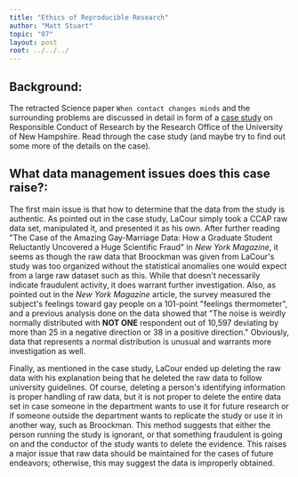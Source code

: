 ```yaml
---
title: "Ethics of Reproducible Research"
author: "Matt Stuart"
topic: "07"
layout: post
root: ../../../
---
```



## Background:

The retracted Science paper `When contact changes minds` and the surrounding problems are discussed in detail in form of a  [case study](https://www.unh.edu/research/sites/www.unh.edu.research/files/docs/RIS/lacour_case.pdf) on Responsible Conduct of Research by the Research Office of the University of New Hampshire. Read through the case study (and maybe try to find out some more of the details on the case). 

## What data management issues does this case raise?:

The first main issue is that how to determine that the data from the study is authentic.  As pointed out in the case study, LaCour simply took a CCAP raw data set, manipulated it, and presented it as his own.  After further reading "The Case of the Amazing Gay-Marriage Data: How a Graduate Student Reluctantly Uncovered a Huge Scientific Fraud" in *New York Magazine*, it seems as though the raw data that Broockman was given from LaCour's study was too organized without the statistical anomalies one would expect from a large raw dataset such as this.  While that doesn't necessarily indicate fraudulent activity, it does warrant further investigation.  Also, as pointed out in the *New York Magazine* article, the survey measured the subject's feelings toward gay people on a 101-point "feelings thermometer", and a previous analysis done on the data showed that "The noise is weirdly normally distributed with **NOT ONE** respondent out of 10,597 deviating by more than 25 in a negative direction or 38 in a positive direction."  Obviously, data that represents a normal distribution is unusual and warrants more investigation as well.

Finally, as mentioned in the case study, LaCour ended up deleting the raw data with his explanation being that he deleted the raw data to follow university guidelines.  Of course, deleting a person's identifying information is proper handling of raw data, but it is not proper to delete the entire data set in case someone in the department wants to use it for future research or if someone outside the department wants to replicate the study or use it in another way, such as Broockman.  This method suggests that either the person running the study is ignorant, or that something fraudulent is going on and the conductor of the study wants to delete the evidence.  This raises a major issue that raw data should be maintained for the cases of future endeavors; otherwise, this may suggest the data is improperly obtained.
